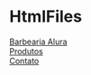 # HtmlFiles

 <html lang="pt-br">
 <head>
     <meta charset="UTF-8">
     <meta http-equiv="X-UA-Compatible" content="IE=edge">
     <meta name="viewport" content="width=device-width, initial-scale=1.0">
     <title>Document</title>
 </head>
 <body>
    <a href="https://jsa04.github.io/HtmlFiles/Exercicios/barbearia-alura.html">Barbearia Alura</a><br>
    <a href="https://jsa04.github.io/HtmlFiles/Exercicios/produtos.html">Produtos</a><br>
    <a href="https://jsa04.github.io/HtmlFiles/Exercicios/contato.html">Contato</a>
 </body>
 </html>

